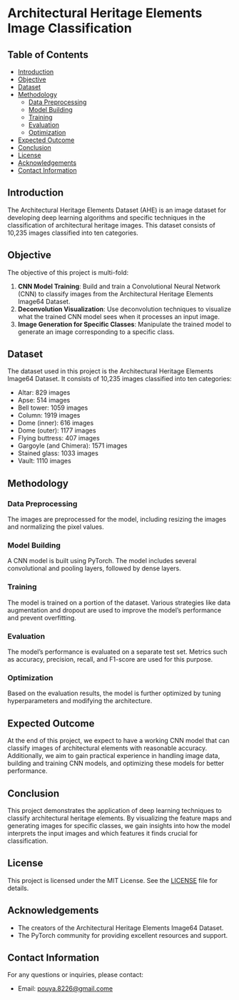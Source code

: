 # Architectural Heritage Elements Image Classification

## Table of Contents

- [Introduction](#introduction)
- [Objective](#objective)
- [Dataset](#dataset)
- [Methodology](#methodology)
  - [Data Preprocessing](#data-preprocessing)
  - [Model Building](#model-building)
  - [Training](#training)
  - [Evaluation](#evaluation)
  - [Optimization](#optimization)
- [Expected Outcome](#expected-outcome)
- [Conclusion](#conclusion)
- [License](#license)
- [Acknowledgements](#acknowledgements)
- [Contact Information](#contact-information)

## Introduction

The Architectural Heritage Elements Dataset (AHE) is an image dataset for developing deep learning algorithms and specific techniques in the classification of architectural heritage images. This dataset consists of 10,235 images classified into ten categories.

## Objective

The objective of this project is multi-fold:

1. **CNN Model Training**: Build and train a Convolutional Neural Network (CNN) to classify images from the Architectural Heritage Elements Image64 Dataset.
2. **Deconvolution Visualization**: Use deconvolution techniques to visualize what the trained CNN model sees when it processes an input image.
3. **Image Generation for Specific Classes**: Manipulate the trained model to generate an image corresponding to a specific class.

## Dataset

The dataset used in this project is the Architectural Heritage Elements Image64 Dataset. It consists of 10,235 images classified into ten categories:

- Altar: 829 images
- Apse: 514 images
- Bell tower: 1059 images
- Column: 1919 images
- Dome (inner): 616 images
- Dome (outer): 1177 images
- Flying buttress: 407 images
- Gargoyle (and Chimera): 1571 images
- Stained glass: 1033 images
- Vault: 1110 images

## Methodology

### Data Preprocessing

The images are preprocessed for the model, including resizing the images and normalizing the pixel values.

### Model Building

A CNN model is built using PyTorch. The model includes several convolutional and pooling layers, followed by dense layers.

### Training

The model is trained on a portion of the dataset. Various strategies like data augmentation and dropout are used to improve the model’s performance and prevent overfitting.

### Evaluation

The model’s performance is evaluated on a separate test set. Metrics such as accuracy, precision, recall, and F1-score are used for this purpose.

### Optimization

Based on the evaluation results, the model is further optimized by tuning hyperparameters and modifying the architecture.

## Expected Outcome

At the end of this project, we expect to have a working CNN model that can classify images of architectural elements with reasonable accuracy. Additionally, we aim to gain practical experience in handling image data, building and training CNN models, and optimizing these models for better performance.

## Conclusion

This project demonstrates the application of deep learning techniques to classify architectural heritage elements. By visualizing the feature maps and generating images for specific classes, we gain insights into how the model interprets the input images and which features it finds crucial for classification.

## License

This project is licensed under the MIT License. See the [LICENSE](LICENSE) file for details.

## Acknowledgements

- The creators of the Architectural Heritage Elements Image64 Dataset.
- The PyTorch community for providing excellent resources and support.

## Contact Information

For any questions or inquiries, please contact:

- Email: pouya.8226@gmail.come
